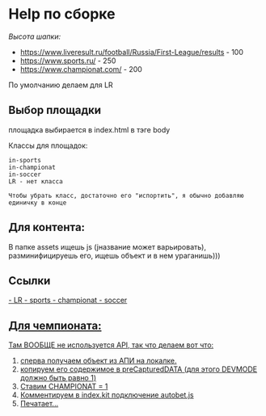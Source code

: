 # Help по сборке

_Высота шапки:_

-   https://www.liveresult.ru/football/Russia/First-League/results - 100
-   https://www.sports.ru/ - 250
-   https://www.championat.com/ - 200

По умолчанию делаем для LR

## Выбор площадки

площадка выбирается в index.html в тэге body

Классы для площадок:

    in-sports
    in-championat
    in-soccer
    LR - нет класса

    Чтобы убрать класс, достаточно его "испортить", я обычно добавляю единичку в конце

## Для контента:

В папке assets ищешь js (jназвание может варьировать), разминифицируешь его, ищешь объект и в нем ураганишь)))

## Ссылки
<a class="body-wrap" href="%reference%" target="%banner.target%"> - LR
<a class="body-wrap" href="%reference%" target="%banner.target%"> - sports
<a class="body-wrap" href="%clickurl_1%" target="_blank"> - championat
<a class="body-wrap" href="%banner.reference_user1%" target="%banner.target%"> - soccer


## Для чемпионата:

Там ВООБЩЕ не используется API, так что делаем вот что:

1. сперва получаем объект из АПИ на локалке.
2. копируем его содержимое в preCapturedDATA (для этого DEVMODE должно быть равно 1)
3. Ставим CHAMPIONAT = 1
4. Комментируем в index.kit подключение autobet.js
5. Печатает...